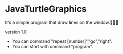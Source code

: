 # JavaTurtleGraphics
It's a simple program that draw lines on the window.🐢🐢🐢


version 1.0
- You can command "repeat [number]","go","right".
- You can start with command "program".
